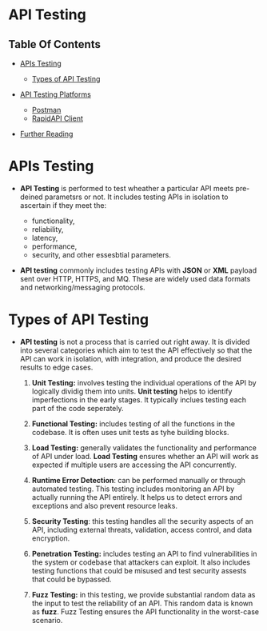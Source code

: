 # API Testing

## Table Of Contents
- [APIs Testing](#APIs-Testing)
    - [Types of API Testing](#Types-of-API-Testing)

- [API Testing Platforms]()
    - [Postman]()
    - [RapidAPI Client]()
    
- [Further Reading]()

# APIs Testing
* __API Testing__ is performed to test wheather a particular API meets pre-deined parametsrs or not. It includes testing APIs in isolation to ascertain if they meet the:
    * functionality, 
    * reliability, 
    * latency, 
    * performance, 
    * security, and other essesbtial parameters.

* __API testing__ commonly includes testing APIs with __JSON__ or __XML__ payload sent over HTTP, HTTPS, and MQ. These are widely used data formats and networking/messaging protocols.
# Types of API Testing
* __API testing__ is not a process that is carried out right away. It is divided into several categories which aim to test the API effectively so that the API can work in isolation, with integration, and produce the desired results to edge cases.
    1. __Unit Testing:__ involves testing the individual operations of the API by logically dividig them into units. __Unit testing__ helps to identify imperfections in the early stages. It typically inclues testing each part of the code seperately.

    2. __Functional Testing:__ includes testing of all the functions in the codebase. It is often uses unit tests as tyhe building blocks.

    3. __Load Testing:__ generally validates the functionality and performance of API under load. __Load Testing__ ensures whether an API will work as expected if multiple users are accessing the API concurrently.

    4. __Runtime Error Detection__: can be performed manually or through automated testing. This testing includes monitoring an API by actually running the API entirely. It helps us to detect errors and exceptions and also prevent resource leaks.

    5. __Security Testing__: this testing handles all the security aspects of an API, including external threats, validation, access control, and data encryption.

    6. __Penetration Testing:__ includes testing an API to find vulnerabilities in the system or codebase that attackers can exploit. It also includes testing functions that could be misused and test security assests that could be bypassed.

    7. __Fuzz Testing:__ in this testing, we provide substantial random data as the input to test the reliability of an API. This random data is known as __fuzz__. Fuzz Testing ensures the API functionality in the worst-case scenario.
